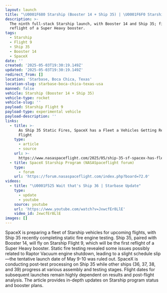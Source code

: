 ```yaml
---
layout: launch
title: "\U0001F680 Starship (Booster 14 + Ship 35) | \U0001F6F0 Starship Flight 9"
description: >-
  The ninth full-stack Starship launch, with Booster 14 and Ship 35; first
  reflight of a Super Heavy booster.
tags:
  - Starship
  - Flight 9
  - Ship 35
  - Booster 14
  - SpaceX
date: ''
created: '2025-05-03T19:30:19.149Z'
updated: '2025-05-03T19:30:19.149Z'
redirect_from: []
location: 'Starbase, Boca Chica, Texas'
location-slug: starbase-boca-chica-texas-usa
manned: false
vehicle: Starship (Booster 14 + Ship 35)
vehicle-type: rocket
vehicle-slug: ''
payload: Starship Flight 9
payload-type: experimental vehicle
payload-description: ''
links:
  - title: >-
      As Ship 35 Static Fires, SpaceX has a Fleet a Vehicles Getting Ready for
      Flight
    type:
      - article
      - source
    url: >-
      https://www.nasaspaceflight.com/2025/05/ship-35-sf-spacex-has-fleet-vehicles-flight/
  - title: SpaceX Starship Program (NASASpaceflight forum)
    type:
      - forum
    url: 'https://forum.nasaspaceflight.com/index.php?board=72.0'
videos:
  - title: "\U0001F525 Wait that's Ship 36 | Starbase Update"
    type:
      - update
      - youtube
    source: youtube
    url: 'https://www.youtube.com/watch?v=JxwcfEr8LlE'
    video_id: JxwcfEr8LlE
images: []
---
```

SpaceX is preparing a fleet of Starship vehicles for upcoming flights, with Ship 35 recently completing static fire engine testing. Ship 35, paired with Booster 14, will fly on Starship Flight 9, which will be the first reflight of a Super Heavy booster. Static fire testing revealed some issues possibly related to Raptor Vacuum engine shutdown, leading to a slight schedule slip—the tentative launch date of May 9-10 was ruled out. SpaceX is conducting post-test processing on Ship 35 while other ships (36, 37, 38, and 39) progress at various assembly and testing stages. Flight dates for subsequent launches remain highly dependent on results and post-flight analysis. The article provides in-depth updates on Starship program status and booster plans.
